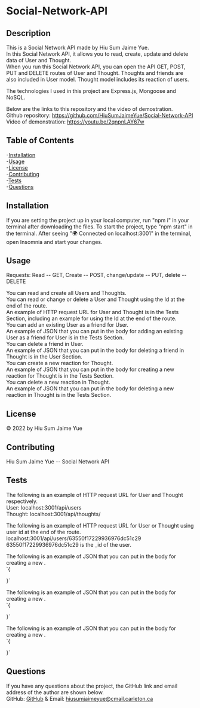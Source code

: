 # Social-Network-API

## Description       
This is a Social Network API made by Hiu Sum Jaime Yue.         
In this Social Network API, it allows you to read, create, update and delete data of User and Thought.         
When you run this Social Network API, you can open the API GET, POST, PUT and DELETE routes 
of User and Thought. Thoughts and friends are also included in User model. Thought model includes its reaction of users.     

The technologies I used in this project are Express.js, Mongoose and NoSQL.

Below are the links to this repository and the video of demostration.                  
Github repository: https://github.com/HiuSumJaimeYue/Social-Network-API           
Video of demonstration: https://youtu.be/2qnpnLAY67w        

## Table of Contents               
-[Installation](#installation)          
-[Usage](#usage)          
-[License](#license)          
-[Contributing](#contributing)          
-[Tests](#tests)        
-[Questions](#questions)        

## Installation         
If you are setting the project up in your local computer, run "npm i" in your terminal after downloading the files. To start the project, type "npm start" in the terminal. After seeing "🌍 Connected on localhost:3001" in the terminal, open Insomnia and start your changes.                

## Usage    
Requests: Read -- GET, Create -- POST, change/update -- PUT, delete -- DELETE              

You can read and create all Users and Thoughts.                
You can read or change or delete a User and Thought using the Id at the end of the route.           
An example of HTTP request URL for User and Thought is in the Tests Section, including an example for using the Id at the end of the route.         
You can add an existing User as a friend for User.         
An example of JSON that you can put in the body for adding an existing User as a friend for User is in the Tests Section.           
You can delete a friend in User.         
An example of JSON that you can put in the body for deleting a friend in Thought is in the User Section.           
You can create a new reaction for Thought.         
An example of JSON that you can put in the body for creating a new reaction for Thought is in the Tests Section.           
You can delete a new reaction in Thought.         
An example of JSON that you can put in the body for deleting a new reaction in Thought is in the Tests Section.          

            
## License         
&copy; 2022 by Hiu Sum Jaime Yue       
         
## Contributing         
Hiu Sum Jaime Yue --  Social Network API   

## Tests             
The following is an example of HTTP request URL for User and Thought respectively.              
User: localhost:3001/api/users                  
Thought: localhost:3001/api/thoughts/            

The following is an example of HTTP request URL for User or Thought using user id at the end of the route.          
localhost:3001/api/users/63550f17229936976dc51c29        
63550f17229936976dc51c29 is the _id of the user.

The following is an example of JSON that you can put in the body for creating a new .               
`{
  
}`

The following is an example of JSON that you can put in the body for creating a new .               
`{
	
}`

The following is an example of JSON that you can put in the body for creating a new .               
`{
	
}`

## Questions         
If you have any questions about the project, 
the GitHub link and email address of the author are shown below.                   
GitHub: [GitHub](https://github.com/HiuSumJaimeYue) 
& Email: [hiusumjaimeyue@cmail.carleton.ca](mailto:hiusumjaimeyue@cmail.carleton.ca)
